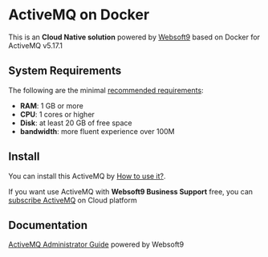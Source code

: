 # ActiveMQ on Docker  

This is an **Cloud Native solution** powered by [Websoft9](https://www.websoft9.com) based on Docker for ActiveMQ v5.17.1

## System Requirements

The following are the minimal [recommended requirements](https://github.com/apache/activemq-artemis/tree/main/artemis-docker):

* **RAM**: 1 GB or more
* **CPU**: 1 cores or higher
* **Disk**: at least 20 GB of free space
* **bandwidth**: more fluent experience over 100M  

## Install

You can install this ActiveMQ by [How to use it?](https://github.com/Websoft9/docker-library#how-to-use-it).   

If you want use ActiveMQ with **Websoft9 Business Support** free, you can [subscribe ActiveMQ](https://www.websoft9.com/apps) on Cloud platform

## Documentation

[ActiveMQ Administrator Guide](https://support.websoft9.com/docs/activemq) powered by Websoft9
